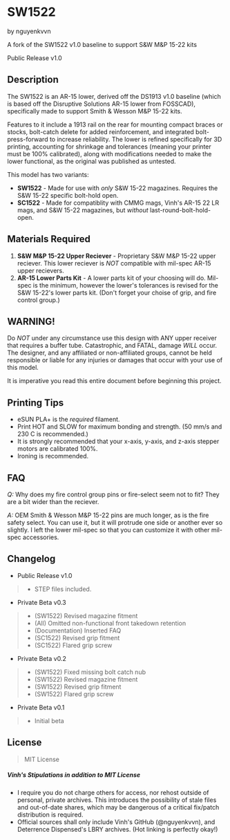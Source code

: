 # SW1522
by nguyenkvvn

A fork of the SW1522 v1.0 baseline to support S&amp;W M&amp;P 15-22 kits

Public Release v1.0

## Description
The SW1522 is an AR-15 lower, derived off the DS1913 v1.0 baseline (which is based off the Disruptive Solutions AR-15 lower from FOSSCAD), specifically made to support Smith & Wesson M&P 15-22 kits. 

Features to it include a 1913 rail on the rear for mounting compact braces or stocks, bolt-catch delete for added reinforcement, and integrated bolt-press-forward to increase reliability. The lower is refined specifically for 3D printing, accounting for shrinkage and tolerances (meaning your printer must be 100% calibrated), along with modifications needed to make the lower functional, as the original was published as untested. 

This model has two variants:
* **SW1522** - Made for use with _only_ S&W 15-22 magazines. Requires the S&W 15-22 specific bolt-hold open.
* **SC1522** - Made for compatiblity with CMMG mags, Vinh's AR-15 22 LR mags, and S&W 15-22 magazines, but _without_ last-round-bolt-hold-open.

## Materials Required
1. **S&W M&P 15-22 Upper Reciever** - Proprietary S&W M&P 15-22 upper reciever. This lower reciever is *NOT* compatible with mil-spec AR-15 upper recievers.
2. **AR-15 Lower Parts Kit** - A lower parts kit of your choosing will do. Mil-spec is the minimum, however the lower's tolerances is revised for the S&W 15-22's lower parts kit. (Don't forget your choise of grip, and fire control group.)

## WARNING!
Do *NOT* under any circumstance use this design with ANY upper receiver that requires a buffer tube. Catastrophic, and FATAL, damage *WILL* occur. The designer, and any affiliated or non-affiliated groups, cannot be held responsible or liable for any injuries or damages that occur with your use of this model.

It is imperative you read this entire document before beginning this project.

## Printing Tips
* eSUN PLA+ is the _required_ filament.
* Print HOT and SLOW for maximum bonding and strength. (50 mm/s and 230 C is recommended.)
* It is strongly recommended that your x-axis, y-axis, and z-axis stepper motors are calibrated 100%.
* Ironing is recommended.

## FAQ

*Q:* Why does my fire control group pins or fire-select seem not to fit? They are a bit wider than the reciever.

*A:* OEM Smith & Wesson M&P 15-22 pins are much longer, as is the fire safety select. You can use it, but it will protrude one side or another ever so slightly. I left the lower mil-spec so that you can customize it with other mil-spec accessories.

## Changelog

* Public Release v1.0
> - STEP files included.

* Private Beta v0.3
> - (SW1522) Revised magazine fitment
> - (All) Omitted non-functional front takedown retention
> - (Documentation) Inserted FAQ
> - (SC1522) Revised grip fitment
> - (SC1522) Flared grip screw

* Private Beta v0.2
> - (SW1522) Fixed missing bolt catch nub
> - (SW1522) Revised magazine fitment
> - (SW1522) Revised grip fitment
> - (SW1522) Flared grip screw

* Private Beta v0.1
> - Initial beta

## License
> MIT License

##### Vinh's Stipulations in addition to MIT License
* I require you do not charge others for access, nor rehost outside of personal, private archives. This introduces the possibility of stale files and out-of-date shares, which may be dangerous of a critical fix/patch distribution is required.
* Official sources shall only include Vinh's GitHub (@nguyenkvvn), and Deterrence Dispensed's LBRY archives. (Hot linking is perfectly okay!)